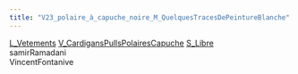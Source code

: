 ```yaml
---
title: "V23_polaire_à_capuche_noire_M_QuelquesTracesDePeintureBlanche"
---
```


[L_Vetements](notes/equipements/L_Vetements.md) [V_CardigansPullsPolairesCapuche](V_CardigansPullsPolairesCapuche.md) [S_Libre](notes/statut/S_Libre.md)\
samirRamadani\
VincentFontanive